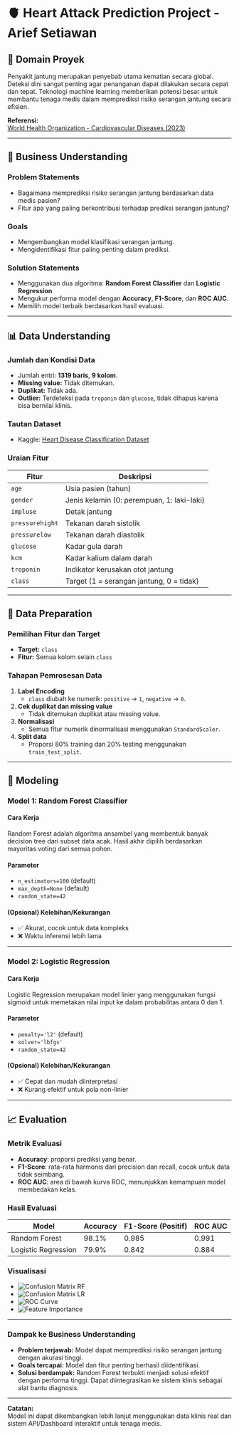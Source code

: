 # 🫀 Heart Attack Prediction Project - Arief Setiawan

## 📌 Domain Proyek

Penyakit jantung merupakan penyebab utama kematian secara global. Deteksi dini sangat penting agar penanganan dapat dilakukan secara cepat dan tepat. Teknologi machine learning memberikan potensi besar untuk membantu tenaga medis dalam memprediksi risiko serangan jantung secara efisien.

**Referensi:**  
[World Health Organization - Cardiovascular Diseases (2023)](https://www.who.int/news-room/fact-sheets/detail/cardiovascular-diseases-(cvds))

---

## 🎯 Business Understanding

### Problem Statements
- Bagaimana memprediksi risiko serangan jantung berdasarkan data medis pasien?
- Fitur apa yang paling berkontribusi terhadap prediksi serangan jantung?

### Goals
- Mengembangkan model klasifikasi serangan jantung.
- Mengidentifikasi fitur paling penting dalam prediksi.

### Solution Statements
- Menggunakan dua algoritma: **Random Forest Classifier** dan **Logistic Regression**.
- Mengukur performa model dengan **Accuracy**, **F1-Score**, dan **ROC AUC**.
- Memilih model terbaik berdasarkan hasil evaluasi.

---

## 📊 Data Understanding

### Jumlah dan Kondisi Data
- Jumlah entri: **1319 baris**, **9 kolom**.
- **Missing value:** Tidak ditemukan.
- **Duplikat:** Tidak ada.
- **Outlier:** Terdeteksi pada `troponin` dan `glucose`, tidak dihapus karena bisa bernilai klinis.

### Tautan Dataset
- Kaggle: [Heart Disease Classification Dataset](https://www.kaggle.com/datasets/bharath011/heart-disease-classification-dataset)

### Uraian Fitur
| Fitur           | Deskripsi                                              |
|------------------|--------------------------------------------------------|
| `age`            | Usia pasien (tahun)                                    |
| `gender`         | Jenis kelamin (0: perempuan, 1: laki-laki)             |
| `impluse`        | Detak jantung                                          |
| `pressurehight`  | Tekanan darah sistolik                                 |
| `pressurelow`    | Tekanan darah diastolik                                |
| `glucose`        | Kadar gula darah                                       |
| `kcm`            | Kadar kalium dalam darah                               |
| `troponin`       | Indikator kerusakan otot jantung                       |
| `class`          | Target (1 = serangan jantung, 0 = tidak)               |

---

## 🧹 Data Preparation

### Pemilihan Fitur dan Target
- **Target:** `class`
- **Fitur:** Semua kolom selain `class`

### Tahapan Pemrosesan Data
1. **Label Encoding**
   - `class` diubah ke numerik: `positive` → `1`, `negative` → `0`.
2. **Cek duplikat dan missing value**
   - Tidak ditemukan duplikat atau missing value.
3. **Normalisasi**
   - Semua fitur numerik dinormalisasi menggunakan `StandardScaler`.
4. **Split data**
   - Proporsi 80% training dan 20% testing menggunakan `train_test_split`.

---

## 🤖 Modeling

### Model 1: Random Forest Classifier

#### Cara Kerja
Random Forest adalah algoritma ansambel yang membentuk banyak decision tree dari subset data acak. Hasil akhir dipilih berdasarkan mayoritas voting dari semua pohon.

#### Parameter
- `n_estimators=100` (default)
- `max_depth=None` (default)
- `random_state=42`

#### (Opsional) Kelebihan/Kekurangan
- ✅ Akurat, cocok untuk data kompleks
- ❌ Waktu inferensi lebih lama

---

### Model 2: Logistic Regression

#### Cara Kerja
Logistic Regression merupakan model linier yang menggunakan fungsi sigmoid untuk memetakan nilai input ke dalam probabilitas antara 0 dan 1.

#### Parameter
- `penalty='l2'` (default)
- `solver='lbfgs'`
- `random_state=42`

#### (Opsional) Kelebihan/Kekurangan
- ✅ Cepat dan mudah diinterpretasi
- ❌ Kurang efektif untuk pola non-linier

---

## 📈 Evaluation

### Metrik Evaluasi
- **Accuracy**: proporsi prediksi yang benar.
- **F1-Score**: rata-rata harmonis dari precision dan recall, cocok untuk data tidak seimbang.
- **ROC AUC**: area di bawah kurva ROC, menunjukkan kemampuan model membedakan kelas.

### Hasil Evaluasi

| Model               | Accuracy | F1-Score (Positif) | ROC AUC |
|--------------------|----------|--------------------|---------|
| Random Forest       | 98.1%    | 0.985              | 0.991   |
| Logistic Regression | 79.9%    | 0.842              | 0.884   |

### Visualisasi
- ![Confusion Matrix RF](gambar/confusion_randomforest.png)
- ![Confusion Matrix LR](gambar/confusion_logistic.png)
- ![ROC Curve](gambar/roc.png)
- ![Feature Importance](gambar/feature_importance.png)

---

### Dampak ke Business Understanding

- **Problem terjawab:** Model dapat memprediksi risiko serangan jantung dengan akurasi tinggi.
- **Goals tercapai:** Model dan fitur penting berhasil diidentifikasi.
- **Solusi berdampak:** Random Forest terbukti menjadi solusi efektif dengan performa tinggi. Dapat diintegrasikan ke sistem klinis sebagai alat bantu diagnosis.

---

**Catatan:**  
Model ini dapat dikembangkan lebih lanjut menggunakan data klinis real dan sistem API/Dashboard interaktif untuk tenaga medis.
